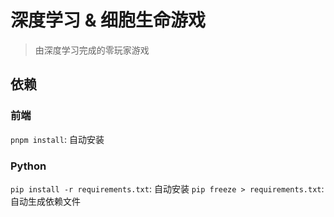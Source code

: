 # 深度学习 & 细胞生命游戏

> 由深度学习完成的零玩家游戏

## 依赖

### 前端

`pnpm install`: 自动安装

### Python

`pip install -r requirements.txt`: 自动安装
`pip freeze > requirements.txt`: 自动生成依赖文件